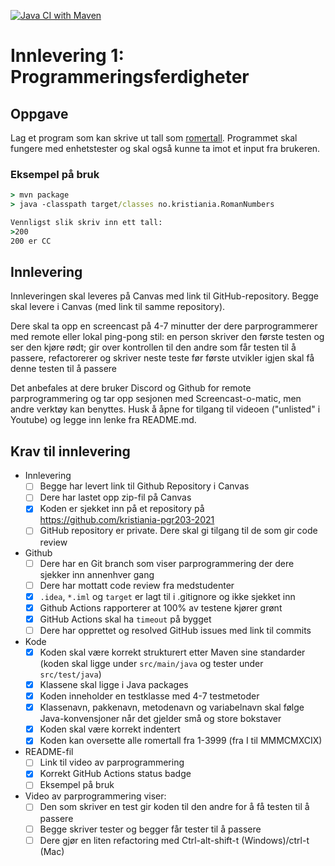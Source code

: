 [![Java CI with Maven](https://github.com/kristiania-pgr203-2021/pgr203-2021-1-DewehiIbrahim/actions/workflows/maven.yml/badge.svg)](https://github.com/kristiania-pgr203-2021/pgr203-2021-1-DewehiIbrahim/actions/workflows/maven.yml)
# Innlevering 1: Programmeringsferdigheter

## Oppgave

Lag et program som kan skrive ut tall som [romertall](https://no.wikipedia.org/wiki/Romertall). Programmet skal fungere med enhetstester og skal også kunne ta imot et input fra brukeren.

### Eksempel på bruk

```cmd
> mvn package
> java -classpath target/classes no.kristiania.RomanNumbers

Vennligst slik skriv inn ett tall:
>200
200 er CC
```

## Innlevering

Innleveringen skal leveres på Canvas med link til GitHub-repository. Begge skal levere i Canvas (med link til samme repository).

Dere skal ta opp en screencast på 4-7 minutter der dere parprogrammerer med remote eller lokal ping-pong stil: en person skriver den første testen og ser den kjøre rødt; gir over kontrollen til den andre som får testen til å passere, refactorerer og skriver neste teste før første utvikler igjen skal få denne testen til å passere

Det anbefales at dere bruker Discord og Github for remote parprogrammering og tar opp sesjonen med Screencast-o-matic, men andre verktøy kan benyttes. Husk å åpne for tilgang til videoen ("unlisted" i Youtube) og legge inn lenke fra README.md.

<link til video av parprogrammering>

## Krav til innlevering

* Innlevering
  * [ ] Begge har levert link til Github Repository i Canvas
  * [ ] Dere har lastet opp zip-fil på Canvas
  * [x] Koden er sjekket inn på et repository på https://github.com/kristiania-pgr203-2021
  * [ ] GitHub repository er private. Dere skal gi tilgang til de som gir code review
* Github
  * [ ] Dere har en Git branch som viser parprogrammering der dere sjekker inn annenhver gang
  * [ ] Dere har mottatt code review fra medstudenter
  * [X] `.idea`, `*.iml` og `target` er lagt til i .gitignore og ikke sjekket inn
  * [X] Github Actions rapporterer at 100% av testene kjører grønt
  * [X] GitHub Actions skal ha `timeout` på bygget
  * [ ] Dere har opprettet og resolved GitHub issues med link til commits
* Kode
  * [X] Koden skal være korrekt strukturert etter Maven sine standarder (koden skal ligge under `src/main/java` og tester under `src/test/java`)
  * [x] Klassene skal ligge i Java packages
  * [x] Koden inneholder en testklasse med 4-7 testmetoder
  * [x] Klassenavn, pakkenavn, metodenavn og variabelnavn skal følge Java-konvensjoner når det gjelder små og store bokstaver
  * [x] Koden skal være korrekt indentert
  * [x] Koden kan oversette alle romertall fra 1-3999 (fra I til MMMCMXCIX)
* README-fil
  * [ ] Link til video av parprogrammering
  * [x] Korrekt GitHub Actions status badge
  * [ ] Eksempel på bruk
* Video av parprogrammering viser:
  * [ ] Den som skriver en test gir koden til den andre for å få testen til å passere
  * [ ] Begge skriver tester og begger får tester til å passere
  * [ ] Dere gjør en liten refactoring med Ctrl-alt-shift-t (Windows)/ctrl-t (Mac)
